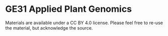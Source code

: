 
# GE31 Applied Plant Genomics #

Materials are available under a CC BY 4.0 license. Please feel free to re-use the material, but acknowledge the source.
